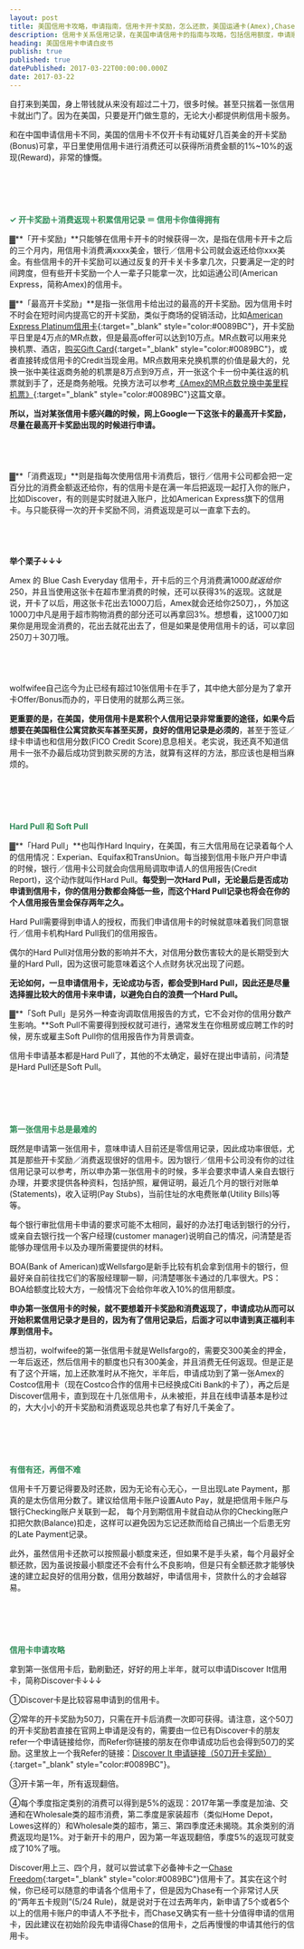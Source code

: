 ```yaml
---
layout: post
title: 美国信用卡攻略，申请指南，信用卡开卡奖励，怎么还款，美国运通卡(Amex),Chase,Discover怎么样
description: 信用卡关系信用记录，在美国申请信用卡的指南与攻略，包括信用额度，申请顺序，各家信用卡公司的信用卡推荐与比较。Hard Pull和Soft Pull的区别。
heading: 美国信用卡申请白皮书
publish: true
published: true
datePublished: 2017-03-22T00:00:00.000Z
date: 2017-03-22
---
```


<span class="dropcap">自</span>打来到美国，身上带钱就从来没有超过二十刀，很多时候。甚至只揣着一张信用卡就出门了。因为在美国，只要是开门做生意的，无论大小都提供刷信用卡服务。

和在中国申请信用卡不同，美国的信用卡不仅开卡有动辄好几百美金的开卡奖励(Bonus)可拿，平日里使用信用卡进行消费还可以获得所消费金额的1%~10%的返现(Reward)，非常的慷慨。

<p style="margin-bottom:90px"></p>

**<span style="color:#2e8b57">✓ 开卡奖励＋消费返现＋积累信用记录 ＝ 信用卡你值得拥有</span><br>**

▓**「开卡奖励」**只能够在信用卡开卡的时候获得一次，是指在信用卡开卡之后的三个月内，用信用卡消费满xxxx美金，银行／信用卡公司就会返还给你xxx美金。有些信用卡的开卡奖励可以通过反复的开卡关卡多拿几次，只要满足一定的时间跨度，但有些开卡奖励一个人一辈子只能拿一次，比如运通公司(American Express，简称Amex)的信用卡。

▓**「最高开卡奖励」**是指一张信用卡给出过的最高的开卡奖励。因为信用卡时不时会在短时间内提高它的开卡奖励，类似于商场的促销活动，比如[American Express Platinum信用卡](https://www.americanexpress.com/us/credit-cards/card/platinum/){:target="_blank" style="color:#0089BC"}，开卡奖励平日里是4万点的MR点数，但是最高offer可以达到10万点。MR点数可以用来兑换机票、酒店，[购买Gift Card](https://rewards.americanexpress.com/myca/loyalty/us/catalog/giftcardhub?mrlinknav=header-giftcards){:target="_blank" style="color:#0089BC"}，或者直接转成信用卡的Credit当现金用。MR点数用来兑换机票的价值是最大的，兑换一张中美往返商务舱的机票是8万点到9万点，开一张这个卡一份中美往返的机票就到手了，还是商务舱哦。兑换方法可以参考[《Amex的MR点数兑换中美里程机票》](https://www.blogus123.com/credit-card-rewards-for-airline-tickets/){:target="_blank" style="color:#0089BC"}这篇文章。

**所以，当对某张信用卡感兴趣的时候，网上Google一下这张卡的最高开卡奖励，尽量在最高开卡奖励出现的时候进行申请。**

<p style="margin-bottom:70px"></p>

▓**「消费返现」**则是指每次使用信用卡消费后，银行／信用卡公司都会把一定百分比的消费金额返还给你，有的信用卡是在满一年后把返现一起打入你的账户，比如Discover，有的则是实时就进入账户，比如American Express旗下的信用卡。与只能获得一次的开卡奖励不同，消费返现是可以一直拿下去的。

<p style="margin-bottom:70px"></p>

**举个栗子↓↓↓**

Amex 的 Blue Cash Everyday 信用卡，开卡后的三个月消费满$1000就返给你$250，并且当使用这张卡在超市里消费的时候，还可以获得3%的返现。这就是说，开卡了以后，用这张卡花出去1000刀后，Amex就会还给你250刀，，外加这1000刀中凡是用于超市购物消费的部分还可以再拿回3%。想想看，这1000刀如果你是用现金消费的，花出去就花出去了，但是如果是使用信用卡的话，可以拿回250刀＋30刀哦。

<p style="margin-bottom:70px"></p>

wolfwifee自己迄今为止已经有超过10张信用卡在手了，其中绝大部分是为了拿开卡Offer/Bonus而办的，平日使用的就那么两三张。

**更重要的是，在美国，使用信用卡是累积个人信用记录非常重要的途径，如果今后想要在美国租住公寓贷款买车甚至买房，良好的信用记录是必须的**，甚至于签证／绿卡申请也和信用分数(FICO Credit Score)息息相关。老实说，我还真不知道信用卡一张不办最后成功贷到款买房的方法，就算有这样的方法，那应该也是相当麻烦的。

<p style="margin-bottom:90px"></p>

<span style="color:#2e8b57">**Hard Pull 和 Soft Pull**</span><br>

▓**「Hard Pull」**也叫作Hard Inquiry，在美国，有三大信用局在记录着每个人的信用情况：Experian、Equifax和TransUnion。每当接到信用卡账户开户申请的时候，银行／信用卡公司就会向信用局调取申请人的信用报告(Credit Report)，这个动作就叫作Hard Pull。**每受到一次Hard Pull，无论最后是否成功申请到信用卡，你的信用分数都会降低一些，而这个Hard Pull记录也将会在你的个人信用报告里会保存两年之久。**

Hard Pull需要得到申请人的授权，而我们申请信用卡的时候就意味着我们同意银行／信用卡机构Hard Pull我们的信用报告。

偶尔的Hard Pull对信用分数的影响并不大，对信用分数伤害较大的是长期受到大量的Hard Pull，因为这很可能意味着这个人点财务状况出现了问题。

**无论如何，一旦申请信用卡，无论成功与否，都会受到Hard Pull，因此还是尽量选择握比较大的信用卡来申请，以避免白白的浪费一个Hard Pull。**

▓**「Soft Pull」是另外一种查询调取信用报告的方式，它不会对你的信用分数产生影响。**Soft Pull不需要得到授权就可进行，通常发生在你租房或应聘工作的时候，房东或雇主Soft Pull你的信用报告作为背景调查。

信用卡申请基本都是Hard Pull了，其他的不太确定，最好在提出申请前，问清楚是Hard Pull还是Soft Pull。

<p style="margin-bottom:90px"></p>

<span style="color:#2e8b57">**第一张信用卡总是最难的**</span><br>

既然是申请第一张信用卡，意味申请人目前还是零信用记录，因此成功率很低，尤其是那些开卡奖励／消费返现很好的信用卡。因为银行／信用卡公司没有你的过往信用记录可以参考，所以申办第一张信用卡的时候，多半会要求申请人亲自去银行办理，并要求提供各种资料，包括护照，雇佣证明，最近几个月的银行对账单(Statements)，收入证明(Pay Stubs)，当前住址的水电费账单(Utility Bills)等等。

每个银行审批信用卡申请的要求可能不太相同，最好的办法打电话到银行的分行，或亲自去银行找一个客户经理(customer manager)说明自己的情况，问清楚是否能够办理信用卡以及办理所需要提供的材料。

BOA(Bank of American)或Wellsfargo是新手比较有机会拿到信用卡的银行，但最好亲自前往找它们的客服经理聊一聊，问清楚哪张卡通过的几率很大。PS：BOA给额度比较大方，一般情况下会给你年收入10%的信用额度。

**申办第一张信用卡的时候，就不要想着开卡奖励和消费返现了，申请成功从而可以开始积累信用记录才是目的，因为有了信用记录后，后面才可以申请到真正福利丰厚到信用卡。**

想当初，wolfwifee的第一张信用卡就是Wellsfargo的，需要交300美金的押金，一年后返还，然后信用卡的额度也只有300美金，并且消费无任何返现。但是正是有了这个开端，加上还款准时从不拖欠，半年后，申请成功到了第一张Amex的Costco信用卡（现在Costco合作的信用卡已经换成Citi Bank的卡了），再之后是Discover信用卡，直到现在十几张信用卡，从未被拒，并且在线申请基本是秒过的，大大小小的开卡奖励和消费返现总共也拿了有好几千美金了。


<p style="margin-bottom:90px"></p>

<span style="color:#2e8b57">**有借有还，再借不难**</span><br>

信用卡千万要记得要及时还款，因为无论有心无心，一旦出现Late Payment，那真的是太伤信用分数了。建议给信用卡账户设置Auto Pay，就是把信用卡账户与银行Checking账户关联到一起， 每个月到期信用卡就自动从你的Checking账户扣把欠款(Balance)扣走，这样可以避免因为忘记还款而给自己搞出一个后患无穷的Late Payment记录。

此外，虽然信用卡还款可以按照最小额度来还，但如果不是手头紧，每个月最好全额还款，因为虽说按最小额度还不会有什么不良影响，但是只有全额还款才能够快速的建立起良好的信用分数，信用分数越好，申请信用卡，贷款什么的才会越容易。

<p style="margin-bottom:90px"></p>

<span style="color:#2e8b57">**信用卡申请攻略**</span><br>

拿到第一张信用卡后，勤刷勤还，好好的用上半年，就可以申请Discover It信用卡，简称Discover卡↓↓↓

①Discover卡是比较容易申请到的信用卡。

②常年的开卡奖励为50刀，只需在开卡后消费一次即可获得。请注意，这个50刀的开卡奖励若直接在官网上申请是没有的，需要由一位已有Discover卡的朋友refer一个申请链接给你，而Refer你链接的朋友在你申请成功后也会得到50刀的奖励。这里放上一个我Refer的链接：[Discover It 申请链接（50刀开卡奖励）](https://refer.discover.com/s/cwoe5){:target="_blank" style="color:#0089BC"}。

③开卡第一年，所有返现翻倍。

④每个季度指定类别的消费可以得到是5%的返现：2017年第一季度是加油、交通和在Wholesale类的超市消费，第二季度是家装超市（类似Home Depot，Lowes这样的）和Wholesale类的超市，第三、第四季度还未揭晓。其余类别的消费返现均是1%。对于新开卡的用户，因为第一年返现翻倍，季度5%的返现可就变成了10%了哦。

Discover用上三、四个月，就可以尝试拿下必备神卡之一[Chase Freedom](https://creditcards.chase.com/freedom?jp_cmp=cc/freedom/off/na/multiple){:target="_blank" style="color:#0089BC"}信用卡了。其实在这个时候，你已经可以随意的申请各个信用卡了，但是因为Chase有一个非常讨人厌的“两年五卡规则”(5/24 Rule)，就是说对于在过去两年内，新申请了5个或者5个以上的信用卡账户的申请人不予批卡，而Chase又确实有一些十分值得申请的信用卡，因此建议在初始阶段先申请得Chase的信用卡，之后再慢慢的申请其他行的信用卡。

<p style="margin-bottom:90px"></p>
